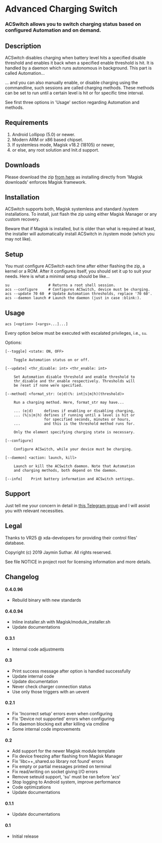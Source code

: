 # Advanced Charging Switch

### ACSwitch allows you to switch charging status based on configured Automation and on demand.

## Description

ACSwitch disables charging when battery level hits a specified disable threshold
and enables it back when a specified enable threshold is hit. It is handled by a
daemon which runs autonomous in background. This part is called Automation...

... and you can also manually enable, or disable charging using the commandline,
such sessions are called charging methods. These methods can be set to run until
a certain level is hit or for specific time interval.

See first three options in 'Usage' section regarding Automation and methods.

## Requirements

1. Android Lollipop (5.0) or newer.
2. Modern ARM or x86 based chipset.
3. If systemless mode, Magisk v18.2 (18105) or newer,
4. or else, any root solution and Init.d support.

## Downloads

Please download the zip [from here](https://github.com/Magisk-Modules-Repo/ACSwitch/releases)
as installing directly from 'Magisk downloads' enforces Magisk framework.

## Installation

ACSwitch supports both, Magisk systemless and standard /system installations. To
install, just flash the zip using either Magisk Manager or any custom recovery.

Beware that if Magisk is installed, but is older than what is required at least,
the installer will automatically install ACSwitch in /system mode (which you may
not like).

## Setup

You must configure ACSwitch each time after either flashing the zip, a kernel or
a ROM. After it configures itself, you should set it up to suit your needs. Here
is what a minimal setup should be like...

    su                  # Returns a root shell session.
    acs --configure     # Configures ACSwitch, device must be charging.
    acs --update 70 60  # Update Automation thresholds, replace '70 60'.
    acs --daemon launch # Launch the daemon (just in case :blink:).

## Usage

`acs [<option> [<args>...]...]`

Every option below must be executed with escalated privileges, i.e., `su`.

Options:

    [--toggle] <state: ON, OFF>

        Toggle Automation status on or off.

    [--update] <thr_disable: int> <thr_enable: int>

        Set Automation disable threshold and enable threshold to
        thr_disable and thr_enable respectively. Thresholds will
        be reset if none were specified.

    [--method] <format_str: (e|d)(%: int|s|m|h)(threshold)>

        Run a charging method. Here, format_str may have...

        ... (e|d)     defines if enabling or disabling charging,
        ... (%|s|m|h) defines if running until a level is hit or
                      for specified seconds, minutes or hours,
        ...           and this is the threshold method runs for.

        Only the element specifying charging state is necessary.

    [--configure]

        Configure ACSwitch, while your device must be charging.

    [--daemon] <action: launch, kill>

        Launch or kill the ACSwitch daemon. Note that Automation
        and charging methods, both depend on the daemon.

    [--info]    Print battery information and ACSwitch settings.

## Support

Just tell me your concern in detail in [this Telegram group](https://t.me/joinchat/JUfXGwuAuzKxo5boALVf1w)
and I will assist you with relevant necessities.

## Legal

Thanks to VR25 @ xda-developers for providing their control files' database.

Copyright (c) 2019 Jaymin Suthar. All rights reserved.

See file NOTICE in project root for licensing information and more details.

## Changelog

#### 0.4.0.96

- Rebuild binary with new standards

#### 0.4.0.94

- Inline installer.sh with Magisk/module_installer.sh
- Update documentations

#### 0.3.1

- Internal code adjustments

#### 0.3

- Print success message after option is handled successfully
- Update internal code
- Update documentation
- Never check charger connection status
- Use only those triggers with an uevent

#### 0.2.1

- Fix 'Incorrect setup' errors even when configuring
- Fix 'Device not supported' errors when configuring
- Fix daemon blocking exit after killing via cmdline
- Some internal code improvements

#### 0.2

- Add support for the newer Magisk module template
- Fix device freezing after flashing from Magisk Manager
- Fix 'libc++_shared.so library not found' errors
- Fix empty or partial messages printed on terminal
- Fix read/writing on socket giving I/O errors
- Remove seteuid support, 'su' must be ran before 'acs'
- Stop logging to Android system, improve performance
- Code optimizations
- Update documentations

#### 0.1.1

- Update documentations

#### 0.1

- Initial release
